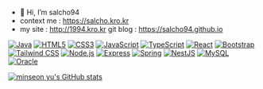 - 👋 Hi, I’m salcho94
- context me : https://salcho.kro.kr
- my site : http://1994.kro.kr
git blog : https://salcho94.github.io

[![Java](https://img.shields.io/badge/-Java-344CB7?style=flat-plastic&logo=Java&logoColor=white)](https://www.java.com/)
[![HTML5](https://img.shields.io/badge/-HTML5-E34F26?style=flat&logo=HTML5&logoColor=white)](https://developer.mozilla.org/en-US/docs/Web/Guide/HTML/HTML5)
[![CSS3](https://img.shields.io/badge/-CSS3-1572B6?style=flat&logo=CSS3&logoColor=white)](https://developer.mozilla.org/en-US/docs/Web/CSS)
[![JavaScript](https://img.shields.io/badge/-JavaScript-F7DF1E?style=flat&logo=JavaScript&logoColor=black)](https://developer.mozilla.org/en-US/docs/Web/JavaScript)
[![TypeScript](https://img.shields.io/badge/-TypeScript-3178C6?style=flat&logo=TypeScript&logoColor=white)](https://www.typescriptlang.org/)
[![React](https://img.shields.io/badge/-React-61DAFB?style=flat&logo=React&logoColor=white)](https://reactjs.org/)
[![Bootstrap](https://img.shields.io/badge/-Bootstrap-563D7C?style=flat&logo=Bootstrap&logoColor=white)](https://getbootstrap.com/)
[![Tailwind CSS](https://img.shields.io/badge/-Tailwind_CSS-38B2AC?style=flat&logo=Tailwind-CSS&logoColor=white)](https://tailwindcss.com/)
[![Node.js](https://img.shields.io/badge/-Node.js-339933?style=flat&logo=Node.js&logoColor=white)](https://nodejs.org/)
[![Express](https://img.shields.io/badge/-Express-000000?style=flat&logo=Express&logoColor=white)](https://expressjs.com/)
[![Spring](https://img.shields.io/badge/-Spring-6DB33F?style=flat&logo=Spring&logoColor=white)](https://spring.io/)
[![NestJS](https://img.shields.io/badge/-NestJS-E0234E?style=flat&logo=NestJS&logoColor=white)](https://nestjs.com/)
[![MySQL](https://img.shields.io/badge/-MySQL-4479A1?style=flat&logo=MySQL&logoColor=white)](https://www.mysql.com/)
[![Oracle](https://img.shields.io/badge/-Oracle-F80000?style=flat&logo=Oracle&logoColor=white)](https://www.oracle.com/database/)

[![minseon yu's GitHub stats](https://github-readme-stats.vercel.app/api?username=salcho94)](https://github.com/salcho94/github-readme-stats)


<!---
salcho94/salcho94 is a ✨ special ✨ repository because its `README.md` (this file) appears on your GitHub profile.
You can click the Preview link to take a look at your changes.
--->
